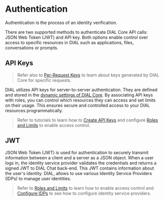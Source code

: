 # Authentication

Authentication is the process of an identity verification.

There are two supported methods to authenticate DIAL Core API calls: JSON Web Token (JWT) and API key. Both options enable control over access to specific resources in DIAL such as applications, files, conversations or prompts.

## API Keys

> Refer also to [Per-Request Keys](/docs/platform/3.core/3.per-request-keys.md) to learn about keys generated by DIAL Core for specific requests.

DIAL utilizes API keys for server-to-server authentication. They are defined and stored in the [dynamic settings of DIAL Core](https://github.com/epam/ai-dial-core?tab=readme-ov-file#dynamic-settings). By associating API keys with roles, you can control which resources they can access and set limits on their usage. This ensures secure and controlled access to your DIAL resources programmatically.

> Refer to tutorials to learn how to [Create API Keys](/docs/tutorials/2.devops/2.auth-and-access-control/0.api-keys.md) and configure [Roles and Limits](/docs/tutorials/2.devops/2.auth-and-access-control/1.api-key-roles.md) to enable access control.

## JWT

JSON Web Token (JWT) is used for authentication to securely transmit information between a client and a server as a JSON object. When a user logs in, the identity service provider validates the credentials and returns a signed JWT to DIAL Chat back-end. This JWT contains information about the user's identity. DIAL, allows to use various Identity Service Providers (IDPs) to manage user identities.

> Refer to [Roles and Limits](/docs/tutorials/2.devops/2.auth-and-access-control/2.chat-users-roles.md) to learn how to enable access control and [Configure IDPs](/docs/tutorials/2.devops/2.auth-and-access-control/3.configure-idps/0.overview.md) to see how to configure identity service providers.
